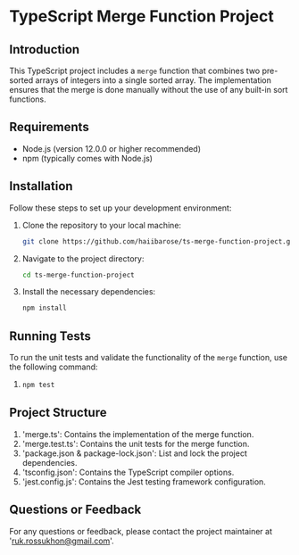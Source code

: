 # TypeScript Merge Function Project

## Introduction
This TypeScript project includes a `merge` function that combines two pre-sorted arrays of integers into a single sorted array. The implementation ensures that the merge is done manually without the use of any built-in sort functions.

## Requirements
- Node.js (version 12.0.0 or higher recommended)
- npm (typically comes with Node.js)

## Installation
Follow these steps to set up your development environment:

1. Clone the repository to your local machine:
   ```sh
   git clone https://github.com/haiibarose/ts-merge-function-project.git 

2. Navigate to the project directory:
   ```sh
   cd ts-merge-function-project

3. Install the necessary dependencies:
   ```sh
   npm install

## Running Tests
To run the unit tests and validate the functionality of the `merge` function, use the following command:
1. ```sh
   npm test

## Project Structure
1. 'merge.ts': Contains the implementation of the merge function.
2. 'merge.test.ts': Contains the unit tests for the merge function.
3. 'package.json & package-lock.json': List and lock the project dependencies.
4. 'tsconfig.json': Contains the TypeScript compiler options.
5. 'jest.config.js': Contains the Jest testing framework configuration.

## Questions or Feedback
For any questions or feedback, please contact the project maintainer at 'ruk.rossukhon@gmail.com'.